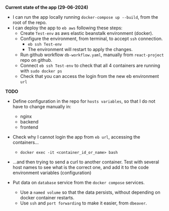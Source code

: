**Current state of the app (29-06-2024)**

- I can run the app locally running `docker-compose up --build`, from the root of the repo.
- I can deploy the app to `eb aws` following these steps:
	- Create `Test-env` as aws elastic beanstalk environment (docker).
	- Configure the environment, from terminal, to accept `ssh` connection.
		- `eb ssh Test-env`
		- The environment will restart to apply the changes.
	- Run github workflow `db-workflow.yaml`, manually from `react-project` repo on github.
	- Connect `eb ssh Test-env` to check that all 4 containers are running with `sudo docker ps`
	- Check that you can access the login from the new eb environment `url`

**TODO**
- Define configuration in the repo for `hosts variables`, so that I do not have to change manually in:
	- nginx
	- backend
	- frontend

- Check why I cannot login the app from `eb url`, accessing the containers...
	- `docker exec -it <container_id_or_name> bash`
- ...and then trying to send a curl to another container. Test with several host names to see what is the correct one, and add it to the code environment variables (configuration)
- Put data on `database` service from the `docker compose` services. 
    - Use a `named volume` so that the data persists, without depending on docker container restarts.
    - Use `ssh` and `port forwarding` to make it easier, from `dbeaver`.